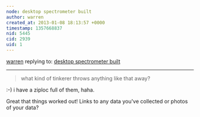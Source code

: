 ```yaml
---
node: desktop spectrometer built
author: warren
created_at: 2013-01-08 18:13:57 +0000
timestamp: 1357668837
nid: 5445
cid: 2939
uid: 1
---
```




[warren](../profile/warren) replying to: [desktop spectrometer built](../notes/ajtarnas/1-7-2013/desktop-spectrometer-built)

----
> what kind of tinkerer throws anything like that away?

:-) i have a ziploc full of them, haha.

Great that things worked out! Links to any data you've collected or photos of your data?